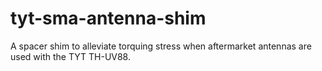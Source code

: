 # tyt-sma-antenna-shim
A spacer shim to alleviate torquing stress when aftermarket antennas are used with the TYT TH-UV88.
